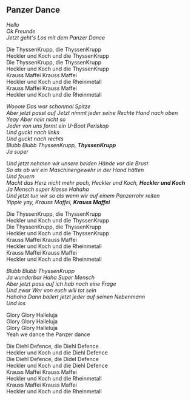 ## Panzer Dance

_Hello  
Ok Freunde  
Jetzt geht's Los mit dem Panzer Dance_   

Die ThyssenKrupp, die ThyssenKrupp  
Heckler und Koch und die ThyssenKrupp  
Die ThyssenKrupp, die ThyssenKrupp  
Heckler und Koch und die ThyssenKrupp  
Krauss Maffei Krauss Maffei  
Heckler und Koch und die Rheinmetall  
Krauss Maffei Krauss Maffei  
Heckler und Koch und die Rheinmetall

_Wooow Das war schonmal Spitze  
Aber jetzt passt auf Jetzt nimmt jeder seine Rechte Hand nach oben  
Yeay Aber nein nicht so  
Jeder von uns formt ein U-Boot Periskop  
Und guckt nach links  
Und guckt nach rechts  
Blubb Blubb ThyssenKrupp, **ThyssenKrupp**  
Ja super_

_Und jetzt nehmen wir unsere beiden Hände vor die Brust  
So als ob wir ein Maschinengewehr in der Hand hätten  
Und feuern  
Macht das Herz nicht mehr poch, Heckler und Koch, **Heckler und Koch**  
Ja Mensch super klasse Hahaha  
Und jetzt tun wir so als wenn wir auf einem Panzerrohr reiten  
Yippie yay, Krauss Maffei, **Krauss Maffei**_  

Die ThyssenKrupp, die ThyssenKrupp  
Heckler und Koch und die ThyssenKrupp  
Die ThyssenKrupp, die ThyssenKrupp  
Heckler und Koch und die ThyssenKrupp  
Krauss Maffei Krauss Maffei  
Heckler und Koch und die Rheinmetall  
Krauss Maffei Krauss Maffei  
Heckler und Koch und die Rheinmetall

_Blubb Blubb ThyssenKrupp  
Ja wunderbar Haha Super Mensch  
Aber jetzt pass auf ich hab noch eine Frage  
Und zwar
Wer von euch will tot sein  
Hahaha Dann ballert jetzt jeder auf seinen Nebenmann  
Und los_

Glory Glory Halleluja  
Glory Glory Halleluja  
Glory Glory Halleluja  
Yeah we dance the Panzer dance  

Die Diehl Defence, die Diehl Defence  
Heckler und Koch und die Diehl Defence  
Die Diehl Defence, die Didel Defence  
Heckler und Koch und die Diehl Defence  
Krauss Maffei Krauss Maffei  
Heckler und Koch und die Rheinmetall  
Krauss Maffei Krauss Maffei  
Heckler und Koch und die Rheinmetall

